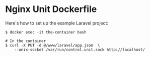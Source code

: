 # Nginx Unit Dockerfile

Here's how to set up the example Laravel project:

```
$ docker exec -it the-container bash

# In the container
$ curl -X PUT -d @/www/laravel/app.json  \
    --unix-socket /var/run/control.unit.sock http://localhost/
```